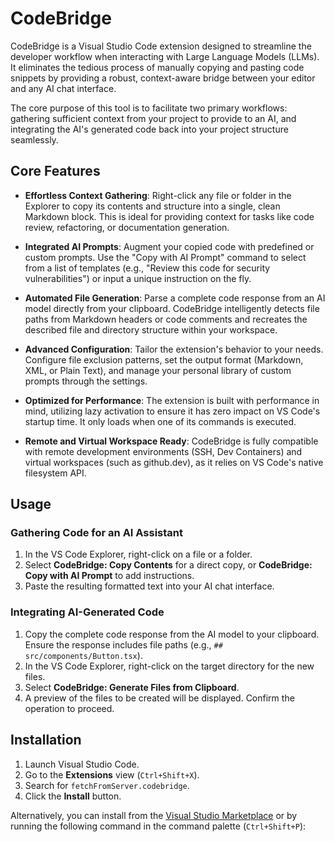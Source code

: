 # CodeBridge

CodeBridge is a Visual Studio Code extension designed to streamline the developer workflow when interacting with Large Language Models (LLMs). It eliminates the tedious process of manually copying and pasting code snippets by providing a robust, context-aware bridge between your editor and any AI chat interface.

The core purpose of this tool is to facilitate two primary workflows: gathering sufficient context from your project to provide to an AI, and integrating the AI's generated code back into your project structure seamlessly.

## Core Features

*   **Effortless Context Gathering**: Right-click any file or folder in the Explorer to copy its contents and structure into a single, clean Markdown block. This is ideal for providing context for tasks like code review, refactoring, or documentation generation.

*   **Integrated AI Prompts**: Augment your copied code with predefined or custom prompts. Use the "Copy with AI Prompt" command to select from a list of templates (e.g., "Review this code for security vulnerabilities") or input a unique instruction on the fly.

*   **Automated File Generation**: Parse a complete code response from an AI model directly from your clipboard. CodeBridge intelligently detects file paths from Markdown headers or code comments and recreates the described file and directory structure within your workspace.

*   **Advanced Configuration**: Tailor the extension's behavior to your needs. Configure file exclusion patterns, set the output format (Markdown, XML, or Plain Text), and manage your personal library of custom prompts through the settings.

*   **Optimized for Performance**: The extension is built with performance in mind, utilizing lazy activation to ensure it has zero impact on VS Code's startup time. It only loads when one of its commands is executed.

*   **Remote and Virtual Workspace Ready**: CodeBridge is fully compatible with remote development environments (SSH, Dev Containers) and virtual workspaces (such as github.dev), as it relies on VS Code's native filesystem API.

## Usage

### Gathering Code for an AI Assistant

1.  In the VS Code Explorer, right-click on a file or a folder.
2.  Select **CodeBridge: Copy Contents** for a direct copy, or **CodeBridge: Copy with AI Prompt** to add instructions.
3.  Paste the resulting formatted text into your AI chat interface.

### Integrating AI-Generated Code

1.  Copy the complete code response from the AI model to your clipboard. Ensure the response includes file paths (e.g., `## src/components/Button.tsx`).
2.  In the VS Code Explorer, right-click on the target directory for the new files.
3.  Select **CodeBridge: Generate Files from Clipboard**.
4.  A preview of the files to be created will be displayed. Confirm the operation to proceed.

## Installation

1.  Launch Visual Studio Code.
2.  Go to the **Extensions** view (`Ctrl+Shift+X`).
3.  Search for `fetchFromServer.codebridge`.
4.  Click the **Install** button.

Alternatively, you can install from the [Visual Studio Marketplace](https://marketplace.visualstudio.com/items?itemName=fetchFromServer.codebridge) or by running the following command in the command palette (`Ctrl+Shift+P`):